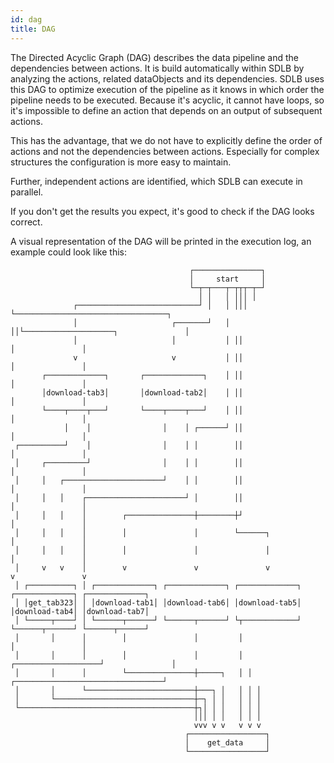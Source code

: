 ```yaml
---
id: dag
title: DAG
---
```


The Directed Acyclic Graph (DAG) describes the data pipeline and the dependencies between actions. 
It is build automatically within SDLB by analyzing the actions, related dataObjects and its dependencies. 
SDLB uses this DAG to optimize execution of the pipeline as it knows in which order the pipeline needs to be executed.
Because it's acyclic, it cannot have loops, so it's impossible to define an action that depends on an output of subsequent actions.

This has the advantage, that we do not have to explicitly define the order of actions and not the dependencies between actions. 
Especially for complex structures the configuration is more easy to maintain. 

Further, independent actions are identified, which SDLB can execute in parallel. 

If you don't get the results you expect, it's good to check if the DAG looks correct.

A visual representation of the DAG will be printed in the execution log, an example could look like this:

```
                                        ┌───────────────┐
                                        │     start     │
                                        └─┬─┬───┬─┬┬┬─┬─┘
                                          │ │   │ │││ │
              ┌───────────────────────────┘ │   │ │││ └──────────────────────────────────┐
              │                     ┌───────┘   │ ││└────────────────────┐               │
              │                     │           │ ││                     │               │
              v                     v           │ ││                     │               │
       ┌─────────────┐       ┌─────────────┐    │ ││                     │               │
       │download-tab3│       │download-tab2│    │ ││                     │               │
       └────┬────┬───┘       └────┬────┬───┘    │ ││                     │               │
            │    │                │    │ ┌──────┘ ││                     │               │
 ┌──────────┘    │                │    │ │        ││                     │               │
 │     ┌─────────┘                │    │ │        ││                     │               │
 │     │   ┌──────────────────────┘    │ │        ││                     │               │
 │     │   │    ┌──────────────────────┘ │        ││                     │               │
 │     │   │    │        ┌───────────────┼────────┼┘                     │               │
 │     │   │    │        │               │        └──────┐               │               │
 │     │   │    │        │               │               │               │               │
 │     v   v    │        v               v               v               v               v
 │ ┌──────────┐ │ ┌─────────────┐ ┌─────────────┐ ┌─────────────┐ ┌─────────────┐ ┌─────────────┐
 │ │get_tab323│ │ │download-tab1│ │download-tab6│ │download-tab5│ │download-tab4│ │download-tab7│
 │ └─────┬────┘ │ └──────┬──────┘ └──────┬──────┘ └┬────────────┘ └──────┬──────┘ └──────┬──────┘
 │       │      │        │               │         │                     │               │
 │       │      │        │               │         │ ┌───────────────────┘               │
 │       │      │        └───────────────┼─────┐   │ │ ┌─────────────────────────────────┘
 │       │      └────────────────────────┼───┐ │   │ │ │
 │       └───────────────────────────────┼─┐ │ │   │ │ │
 └───────────────────────────────────────┼┐│ │ │   │ │ │
                                         │││ │ │   │ │ │
                                         vvv v v   v v v
                                       ┌─────────────────┐
                                       │    get_data     │
                                       └─────────────────┘
```
